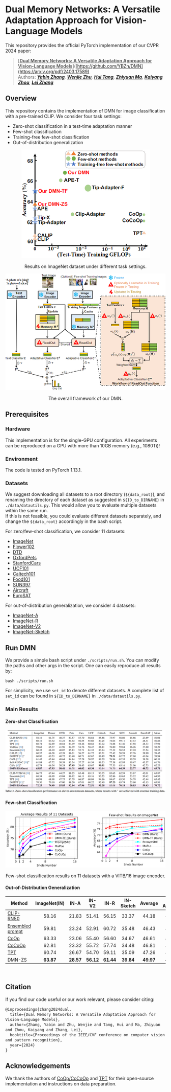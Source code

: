 # Dual Memory Networks: A Versatile Adaptation Approach for Vision-Language Models

This repository provides the official PyTorch implementation of our CVPR 2024 paper:    

> [<ins>**Dual Memory Networks: A Versatile Adaptation Approach for Vision-Language Models**</ins>]([https://github.com/YBZh/DMN](https://arxiv.org/pdf/2403.17589)   
> Authors: *[<ins>**Yabin Zhang**</ins>](https://scholar.google.com/citations?user=p0GLwtoAAAAJ&hl=en), [<ins>**Wenjie Zhu**</ins>](https://scholar.google.com/citations?user=8hodVdAAAAAJ&hl=en&oi=sra), [<ins>**Hui Tang**</ins>](https://scholar.google.com/citations?user=eqVvhiQAAAAJ&hl=en), [<ins>**Zhiyuan Ma**</ins>](https://scholar.google.com/citations?user=F15mLDYAAAAJ&hl=en&oi=ao), [<ins>**Kaiyang Zhou**</ins>](https://scholar.google.com/citations?user=gRIejugAAAAJ&hl=en&oi=ao), [<ins>**Lei Zhang**</ins>](https://scholar.google.com/citations?user=tAK5l1IAAAAJ&hl=en&oi=ao)*   


## Overview
This repository contains the implementation of DMN for image classification with a pre-trained CLIP. We consider four task settings:  

* Zero-shot classification in a test-time adaptation manner
* Few-shot classification
* Training-free few-shot classification
* Out-of-distribution generalization

<p align = "center">
<img src = "figures/acc_gflops.png">
</p>
<p align = "center">
Results on ImageNet dataset under different task settings.
</p>

<p align = "center">
<img src = "figures/framework.png">
</p>
<p align = "center">
The overall framework of our DMN.
</p>

## Prerequisites

### Hardware

This implementation is for the single-GPU configuration. All experiments can be reproduced on a GPU with more than 10GB memory (e.g., 1080Ti)!

### Environment 
The code is tested on PyTorch 1.13.1.

### Datasets 

We suggest downloading all datasets to a root directory (`${data_root}`), and renaming the directory of each dataset as suggested in `${ID_to_DIRNAME}` in `./data/datautils.py`. This would allow you to evaluate multiple datasets within the same run.     
If this is not feasible, you could evaluate different datasets separately, and change the `${data_root}` accordingly in the bash script.


For zero/few-shot classification, we consider 11 datasets:
* [ImageNet](https://image-net.org/index.php) 
* [Flower102](https://www.robots.ox.ac.uk/~vgg/data/flowers/102/102flowers.tgz)
* [DTD](https://www.robots.ox.ac.uk/~vgg/data/dtd/download/dtd-r1.0.1.tar.gz)
* [OxfordPets](https://www.robots.ox.ac.uk/~vgg/data/pets/data/images.tar.gz)
* [StanfordCars](https://ai.stanford.edu/~jkrause/cars/car_dataset.html)
* [UCF101](https://drive.google.com/file/d/10Jqome3vtUA2keJkNanAiFpgbyC9Hc2O/view?usp=sharing)
* [Caltech101](http://www.vision.caltech.edu/Image_Datasets/Caltech101/101_ObjectCategories.tar.gz)
* [Food101](http://data.vision.ee.ethz.ch/cvl/food-101.tar.gz)
* [SUN397](http://vision.princeton.edu/projects/2010/SUN/SUN397.tar.gz)
* [Aircraft](https://www.robots.ox.ac.uk/~vgg/data/fgvc-aircraft/archives/fgvc-aircraft-2013b.tar.gz)
* [EuroSAT](http://madm.dfki.de/files/sentinel/EuroSAT.zip)
 
For out-of-distribution generalization, we consider 4 datasets:

* [ImageNet-A](https://github.com/hendrycks/natural-adv-examples)
* [ImageNet-R](https://github.com/hendrycks/imagenet-r)
* [ImageNet-V2](https://s3-us-west-2.amazonaws.com/imagenetv2public/imagenetv2-matched-frequency.tar.gz)
* [ImageNet-Sketch](https://github.com/HaohanWang/ImageNet-Sketch)

## Run DMN

We provide a simple bash script under `./scripts/run.sh`. You can modify the paths and other args in the script. One can easily reproduce all results by:    

```
bash ./scripts/run.sh
```
  
For simplicity, we use `set_id` to denote different datasets. A complete list of `set_id` can be found in `${ID_to_DIRNAME}` in `./data/datautils.py`. 


### Main Results

#### Zero-shot Classification
<p align = "center">
<img src = "figures/zero-shot.png">
</p>
<p align = "center">
</p>

#### Few-shot Classification

<p align = "center">
<img src = "figures/few-shot.png">
</p>
<p align = "center">
Few-shot classification results on 11 datasets with a VITB/16 image encoder.
</p>

#### Out-of-Distribution Generalization

<div align="center">

| Method           | ImageNet(IN) | IN-A | IN-V2 | IN-R | IN-Sketch | Average | OOD Average |
|------------------|:--------:|:----------:|:-----------:|:----------:|:---------------:|:-------:|:-----------:|
| [CLIP-RN50](https://arxiv.org/abs/2103.00020)       |   58.16  |    21.83   |    51.41    |    56.15   |      33.37      |  44.18  |    40.69    |
| [Ensembled prompt](https://arxiv.org/abs/2103.00020)|   59.81  |    23.24   |    52.91    |    60.72   |      35.48      |  46.43  |    43.09    |
| [CoOp](https://arxiv.org/abs/2109.01134)            |   63.33  |    23.06   |    55.40    |    56.60   |      34.67      |  46.61  |    42.43    |
| [CoCoOp](https://arxiv.org/abs/2203.05557)          |   62.81  |    23.32   |    55.72    |    57.74   |      34.48      |  46.81  |    42.82    |
| [TPT](https://arxiv.org/pdf/2209.07511.pdf)             |   60.74  |    26.67   |     54.70    |    59.11   |      35.09      |  47.26  |    43.89    |
| DMN-ZS             |   **63.87**  |    **28.57**   |     **56.12**    |    **61.44**   |      **39.84**      |  **49.97**  |    **46.49**    |

</div>
<br />

## Citation
If you find our code useful or our work relevant, please consider citing: 
```
@inproceedings{zhang2024dual,
  title={Dual Memory Networks: A Versatile Adaptation Approach for Vision-Language Models},
  author={Zhang, Yabin and Zhu, Wenjie and Tang, Hui and Ma, Zhiyuan and Zhou, Kaiyang and Zhang, Lei},
  booktitle={Proceedings of the IEEE/CVF conference on computer vision and pattern recognition},
  year={2024}
}
```

## Acknowledgements
We thank the authors of [CoOp/CoCoOp](https://github.com/KaiyangZhou/CoOp) and [TPT](https://github.com/azshue/TPT/tree/main) for their open-source implementation and instructions on data preparation. 
